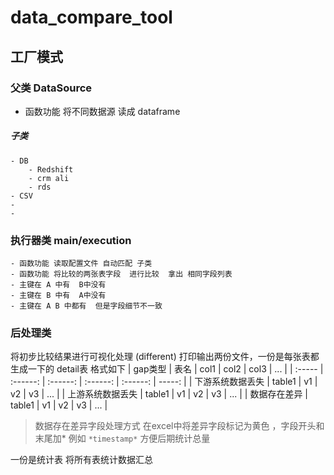 # data_compare_tool
## 工厂模式
### 父类 DataSource
- 函数功能 将不同数据源 读成 dataframe 

##### 子类
    - DB
        - Redshift
        - crm ali
        - rds
    - CSV
    - 
    - 

 
### 执行器类 main/execution
    - 函数功能 读取配置文件 自动匹配 子类
    - 函数功能 将比较的两张表字段  进行比较  拿出 相同字段列表
    - 主键在 A 中有  B中没有
    - 主键在 B 中有  A中没有
    - 主键在 A B 中都有  但是字段细节不一致
 
### 后处理类
将初步比较结果进行可视化处理 (different)
打印输出两份文件，一份是每张表都生成一下的 detail表
格式如下
| gap类型 | 表名 | col1 | col2 | col3 | ... | 
| :----- | :------: | :------: | :------: | :------: | -----: |
| 下游系统数据丢失 | table1 | v1 | v2 | v3 | ...  |
| 上游系统数据丢失 | table1 | v1 | v2 | v3 | ...  |
| 数据存在差异 | table1 | v1 | v2 | v3 | ...  |

> 数据存在差异字段处理方式
在excel中将差异字段标记为黄色 ，字段开头和末尾加* 例如 `*timestamp*` 方便后期统计总量

一份是统计表
将所有表统计数据汇总 